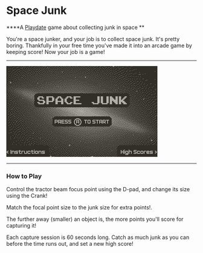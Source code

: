 # Space Junk

****A [Playdate](play.date) game about collecting junk in space **

You're a space junker, and your job is to collect space junk.  It's pretty boring.  Thankfully in your free time  you've made it into an arcade game by keeping score!  Now your job is a game!

---

![Gameplay Preview](https://raw.githubusercontent.com/jr0dsgarage/SpaceJunk/refs/heads/main/renders/starjunk_preview.gif)

---

### How to Play

Control the tractor beam focus point using the D-pad, and change its size using the Crank! 

Match the focal point size to the junk size for extra points!.

The further away (smaller) an object is, the more points you'll score for capturing it!

Each capture session is 60 seconds long.  Catch as much junk as you can before the time runs out, and set a new high score!
